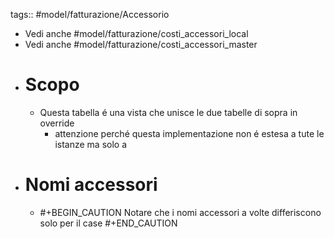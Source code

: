 tags:: #model/fatturazione/Accessorio

- Vedi anche #model/fatturazione/costi_accessori_local
- Vedi anche #model/fatturazione/costi_accessori_master
- # Scopo
	- Questa tabella é una vista che unisce le due tabelle di sopra in override
		- attenzione perché questa implementazione non é estesa a tute le istanze ma solo a
- # Nomi accessori
	- #+BEGIN_CAUTION
	  Notare che i nomi accessori a volte differiscono solo per il case
	  #+END_CAUTION